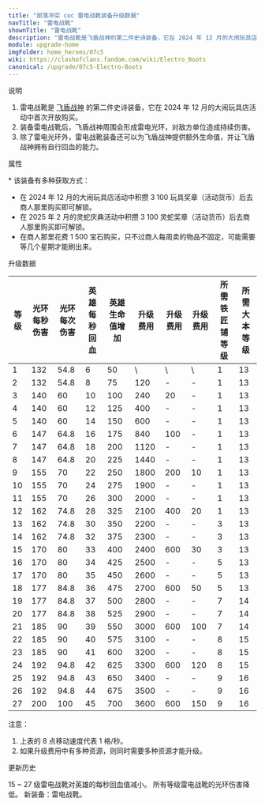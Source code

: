 ```yaml
---
title: "部落冲突 coc 雷电战靴装备升级数据"
navTitle: "雷电战靴"
shownTitle: "雷电战靴"
description: "雷电战靴是飞盾战神的第二件史诗装备，它在 2024 年 12 月的大闹玩具店活动中首次开放购买。装备雷电战靴后，飞盾战神周围会形成雷电光环，对敌方单位造成持续伤害。除了雷电光环外，雷电战靴装备还可以为飞盾战神提供额外生命值，并让飞盾战神拥有自行回血的能力。"
module: upgrade-home
imgFolder: home_heroes/07c5
wiki: https://clashofclans.fandom.com/wiki/Electro_Boots
canonical: /upgrade/07c5-Electro-Boots
---
```


<UnitInfo :folder="$frontmatter.imgFolder" imgSrc="Electro_Boots_info.png" :imgAlt="$frontmatter.navTitle" description="每隔一段时间对飞盾战神附近的一切造成伤害。" />

<SmallTitle>说明</SmallTitle>

1. 雷电战靴是 [飞盾战神](/upgrade/0203-Royal-Champion) 的第二件史诗装备，它在 2024 年 12 月的大闹玩具店活动中首次开放购买。
2. 装备雷电战靴后，飞盾战神周围会形成雷电光环，对敌方单位造成持续伤害。
3. 除了雷电光环外，雷电战靴装备还可以为飞盾战神提供额外生命值，并让飞盾战神拥有自行回血的能力。

<SmallTitle>属性</SmallTitle>

<UnitProperties>
    <UnitProperty pKey="技能类型" pValue="被动技能" />
    <UnitProperty pKey="装备稀有度" pValue="史诗" />
    <UnitProperty pKey="解锁条件" pValue="见说明<sup>*</sup>" />
    <UnitProperty pKey="光环半径" pValue="5 格" />
    <UnitProperty pKey="光环攻击速度" pValue="0.4 秒/次" />
</UnitProperties>

\* 该装备有多种获取方式：

- 在 2024 年 12 月的大闹玩具店活动中积攒 3 100 玩具奖章（活动货币）后去商人那里购买即可解锁。
- 在 2025 年 2 月的灵蛇庆典活动中积攒 3 100 灵蛇奖章（活动货币）后去商人那里购买即可解锁。
- 在商人那里花费 1 500 宝石购买，只不过商人每周卖的物品不固定，可能需要等几个星期才能刷出来。

<SmallTitle>升级数据</SmallTitle>

<script setup>
const tableExtraInfo = [
    {
        "column": 5,
        "type": "cost",
        "icon": "Shiny_Ore",
        "noGoldPass": true
    },
    {
        "column": 6,
        "type": "cost",
        "icon": "Glowy_Ore",
        "noGoldPass": true
    },
    {
        "column": 7,
        "type": "cost",
        "icon": "Starry_Ore",
        "noGoldPass": true
    }
];
</script>

<UnitTable :tableExtraInfo="tableExtraInfo">

| 等级 |光环<br>每秒伤害|光环<br>每次伤害|英雄<br>每秒回血|英雄<br>生命值增加| 升级费用| 升级费用|升级费用|所需<br>铁匠铺等级|所需<br>大本等级|
|  --- |      ---      |      ---     |      ---      |       ---       |   ---  |   ---  |   --- |       ---       |       ---     |
|   1  |      132      |      54.8    |        6      |        50       |    \   |    \   |   \   |        1        |       13      |
|   2  |      132      |      54.8    |        8      |        75       |   120  |    -   |   -   |        1        |       13      |
|   3  |      140      |      60      |       10      |       100       |   240  |    20  |   -   |        1        |       13      |
|   4  |      140      |      60      |       12      |       125       |   400  |    -   |   -   |        1        |       13      |
|   5  |      140      |      60      |       14      |       150       |   600  |    -   |   -   |        1        |       13      |
|   6  |      147      |      64.8    |       16      |       175       |   840  |   100  |   -   |        1        |       13      |
|   7  |      147      |      64.8    |       18      |       200       |  1120  |    -   |   -   |        1        |       13      |
|   8  |      147      |      64.8    |       20      |       225       |  1440  |    -   |   -   |        1        |       13      |
|   9  |      155      |      70      |       22      |       250       |  1800  |   200  |   10  |        1        |       13      |
|  10  |      155      |      70      |       24      |       275       |  1900  |    -   |   -   |        1        |       13      |
|  11  |      155      |      70      |       26      |       300       |  2000  |    -   |   -   |        1        |       13      |
|  12  |      162      |      74.8    |       28      |       325       |  2100  |   400  |   20  |        1        |       13      |
|  13  |      162      |      74.8    |       30      |       350       |  2200  |    -   |   -   |        3        |       13      |
|  14  |      162      |      74.8    |       32      |       375       |  2300  |    -   |   -   |        3        |       13      |
|  15  |      170      |      80      |       33      |       400       |  2400  |   600  |   30  |        3        |       13      |
|  16  |      170      |      80      |       34      |       425       |  2500  |    -   |   -   |        5        |       13      |
|  17  |      170      |      80      |       35      |       450       |  2600  |    -   |   -   |        5        |       13      |
|  18  |      177      |      84.8    |       36      |       475       |  2700  |   600  |   50  |        5        |       13      |
|  19  |      177      |      84.8    |       37      |       500       |  2800  |    -   |   -   |        7        |       14      |
|  20  |      177      |      84.8    |       38      |       525       |  2900  |    -   |   -   |        7        |       14      |
|  21  |      185      |      90      |       39      |       550       |  3000  |   600  |  100  |        7        |       14      |
|  22  |      185      |      90      |       40      |       575       |  3100  |    -   |   -   |        8        |       15      |
|  23  |      185      |      90      |       41      |       600       |  3200  |    -   |   -   |        8        |       15      |
|  24  |      192      |      94.8    |       42      |       625       |  3300  |   600  |  120  |        8        |       15      |
|  25  |      192      |      94.8    |       43      |       650       |  3400  |    -   |   -   |        9        |       16      |
|  26  |      192      |      94.8    |       44      |       675       |  3500  |    -   |   -   |        9        |       16      |
|  27  |      200      |     100      |       45      |       700       |  3600  |   600  |  150  |        9        |       16      |
</UnitTable>

注意：

1. 上表的 8 点移动速度代表 1 格/秒。
2. 如果升级费用中有多种资源，则同时需要多种资源才能升级。

<SmallTitle>更新历史</SmallTitle>

<Timeline>
    <TimelineItem date="2025/02/10">
        <TimelineRow>15 ~ 27 级雷电战靴对英雄的每秒回血值减小。</TimelineRow>
        <TimelineRow>所有等级雷电战靴的光环伤害降低。</TimelineRow>
    </TimelineItem>
    <TimelineItem date="2024/12/11">
        <TimelineRow>新装备：雷电战靴。</TimelineRow>
    </TimelineItem>
    <TimelineItem :historyBottom="true" />
</Timeline>